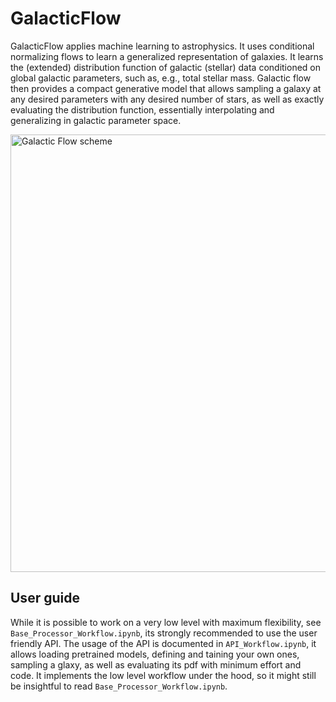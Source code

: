 # GalacticFlow

GalacticFlow applies machine learning to astrophysics. It uses conditional normalizing flows to learn a generalized representation of galaxies. It learns the (extended) distribution function of galactic (stellar) data conditioned on global galactic parameters, such as, e.g., total stellar mass. Galactic flow then provides a compact generative model that allows sampling a galaxy at any desired parameters with any desired number of stars, as well as exactly evaluating the distribution function, essentially interpolating and generalizing in galactic parameter space.

<img src="https://github.com/luwo9/GalacticFlow/assets/126659866/cb4095fa-7368-4561-bdaa-7ad2813848dc" alt="Galactic Flow scheme" width="700">

## User guide
While it is possible to work on a very low level with maximum flexibility, see `Base_Processor_Workflow.ipynb`, its strongly recommended to use the user friendly API. The usage of the API is documented in `API_Workflow.ipynb`, it allows loading pretrained models, defining and taining your own ones, sampling a glaxy, as well as evaluating its pdf with minimum effort and code. It implements the low level workflow under the hood, so it might still be insightful to read `Base_Processor_Workflow.ipynb`.
